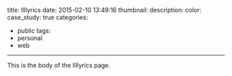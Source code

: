 title: llllyrics
date: 2015-02-10 13:49:16
thumbnail:
description:
color:
case_study: true
categories:
- public
tags:
- personal
- web
---

This is the body of the llllyrics page.